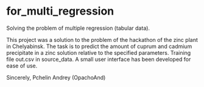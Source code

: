 # for_multi_regression
Solving the problem of multiple regression (tabular data).

This project was a solution to the problem of the hackathon of the zinc plant in Chelyabinsk. 
The task is to predict the amount of cuprum and cadmium precipitate in a zinc solution relative to the specified parameters.
Training file out.csv in source_data.
A small user interface has been developed for ease of use.

Sincerely, Pchelin Andrey (OpachoAnd)
